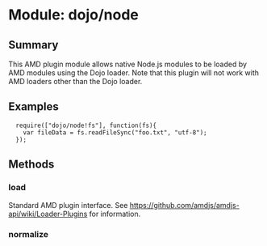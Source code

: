 # Module: dojo/node

## Summary

This AMD plugin module allows native Node.js modules to be loaded by AMD modules using the Dojo
loader. Note that this plugin will not work with AMD loaders other than the Dojo loader.
## Examples

      require(["dojo/node!fs"], function(fs){
        var fileData = fs.readFileSync("foo.txt", "utf-8");
      });
## Methods

### load
Standard AMD plugin interface. See https://github.com/amdjs/amdjs-api/wiki/Loader-Plugins
for information.

### normalize


